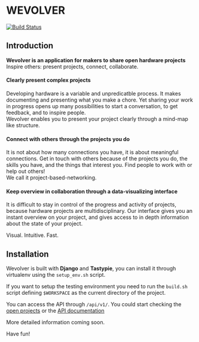 WEVOLVER
========

[![Build Status](https://travis-ci.org/javaguirre/wevolver-server.png)](https://travis-ci.org/javaguirre/wevolver-server)

Introduction
------------

**Wevolver is an application for makers to share open hardware projects**  
Inspire others: present projects, connect, collaborate.  


#### Clearly present complex projects  
Developing hardware is a variable and unpredicatble process.
It makes documenting and presenting what you make a chore. Yet sharing your work
in progress opens up many possibilities to start a conversation, to get feedback, and to inspire people.  
Wevolver enables you to present your project clearly through a mind-map like structure.  


#### Connect with others through the projects you do  
It is not about how many connections you have, it is about meaningful connections.
Get in touch with others because of the projects you do, the skills you have,
and the things that interest you. Find people to work with or help out others!  
We call it project-based-networking.  


#### Keep overview in collaboration through a data-visualizing interface  
It is difficult to stay in control of the progress and activity of projects,
because hardware projects are multidisciplinary. Our interface gives you an instant
overview on your project, and gives access to in depth information about the state of your project.  


Visual. Intuitive. Fast.

Installation
------------

Wevolver is built with **Django** and **Tastypie**, you can install it through virtualenv using
the `setup_env.sh` script.

If you want to setup the testing environment you need to run the `build.sh` script defining `$WORKSPACE` as
the current directory of the project.

You can access the API through `/api/v1/`. You could start checking the [open projects][projects] or the [API documentation][api_documentation]

More detailed information coming soon.

Have fun!

[projects]: https://app.wevolver.net
[api_documentation]: http://localhost:8000/api/doc/
